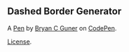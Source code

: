 Dashed Border Generator
-----------------------


A [Pen](https://codepen.io/bgoonz/pen/zYwLVmb) by [Bryan C Guner](https://codepen.io/bgoonz) on [CodePen](https://codepen.io).

[License](https://codepen.io/bgoonz/pen/zYwLVmb/license).